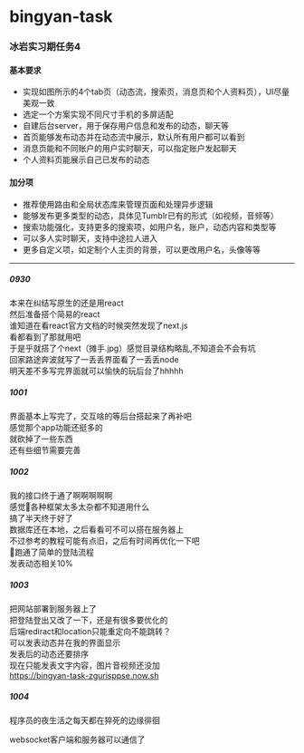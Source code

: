 # bingyan-task

### 冰岩实习期任务4  

#### 基本要求  
- 实现如图所示的4个tab页（动态流，搜索页，消息页和个人资料页），UI尽量美观一致
- 选定一个方案实现不同尺寸手机的多屏适配
- 自建后台server，用于保存用户信息和发布的动态，聊天等
- 首页能够发布动态并在动态流中展示，默认所有用户都可以看到
- 消息页能和不同账户的用户实时聊天，可以指定账户发起聊天
- 个人资料页能展示自己已发布的动态  
#### 加分项  
- 推荐使用路由和全局状态库来管理页面和处理异步逻辑
- 能够发布更多类型的动态，具体见Tumblr已有的形式（如视频，音频等）
- 搜索功能强化，支持更多的搜索项，如用户名，账户，动态内容和类型等
- 可以多人实时聊天，支持中途拉人进入
- 更多自定义项，如定制个人主页的背景，可以更改用户名，头像等等

--------
##### 0930  
本来在纠结写原生的还是用react  
然后准备搭个简易的react  
谁知道在看react官方文档的时候突然发现了next.js  
看都看到了那就用吧  
于是乎就搭了个next（摊手.jpg）感觉目录结构略乱,不知道会不会有坑  
回家路途奔波就写了一丢丢界面看了一丢丢node  
明天差不多写完界面就可以愉快的玩后台了hhhhh  


##### 1001  
界面基本上写完了，交互啥的等后台搭起来了再补吧  
感觉那个app功能还挺多的  
就砍掉了一些东西  
还有些细节需要完善  

##### 1002
我的接口终于通了啊啊啊啊啊  
感觉各种框架太多太杂都不知道用什么  
搞了半天终于好了  
数据库还在本地，之后看看可不可以搭在服务器上  
不过参考的教程可能有点旧，之后有时间再优化一下吧  
跑通了简单的登陆流程  
发表动态相关10%  


##### 1003
把网站部署到服务器上了  
把登陆登出又改了一下，还是有很多要优化的  
后端rediract和location只能重定向不能跳转？  
可以发表动态并在我的界面显示  
发表后的动态还要排序  
现在只能发表文字内容，图片音视频还没加  
https://bingyan-task-zgurisppse.now.sh

##### 1004
程序员的夜生活之每天都在猝死的边缘徘徊  

websocket客户端和服务器可以通信了

